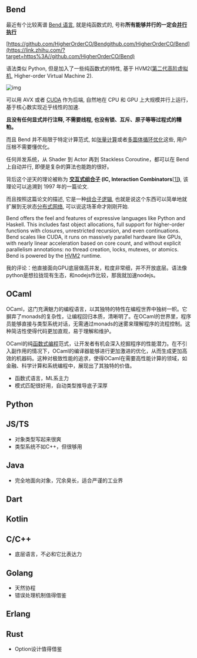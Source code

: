 ## Bend

最近有个比较离谱 [Bend 语言](https://zhida.zhihu.com/search?content_id=669579638&content_type=Answer&match_order=1&q=Bend+语言&zhida_source=entity), 就是纯函数式的, 号称**所有能够并行的一定会[并行执行](https://zhida.zhihu.com/search?content_id=669579638&content_type=Answer&match_order=1&q=并行执行&zhida_source=entity)**

[https://github.com/HigherOrderCO/Bendgithub.com/HigherOrderCO/Bend](https://link.zhihu.com/?target=https%3A//github.com/HigherOrderCO/Bend)

语法类似 Python, 但是加入了一些纯函数式的特性, 基于 HVM2([第二代高阶虚拟机](https://zhida.zhihu.com/search?content_id=669579638&content_type=Answer&match_order=1&q=第二代高阶虚拟机&zhida_source=entity), Higher-order Virtual Machine 2).

![img](https://picx.zhimg.com/80/v2-b3487f912cca030ace3f8b6e1c503cc1_1440w.webp?source=2c26e567)

可以用 AVX 或者 [CUDA](https://zhida.zhihu.com/search?content_id=669579638&content_type=Answer&match_order=1&q=CUDA&zhida_source=entity) 作为后端, 自然地在 CPU 和 GPU 上大规模并行上运行，基于核心数实现近乎线性的加速.

**且没有任何显式并行注释, 不需要线程, 也没有锁、互斥、原子等等过程式的糟粕。**

而且 Bend 并不局限于特定计算范式, 如[张量计算](https://zhida.zhihu.com/search?content_id=669579638&content_type=Answer&match_order=1&q=张量计算&zhida_source=entity)或者[多面体循环优化](https://zhida.zhihu.com/search?content_id=669579638&content_type=Answer&match_order=1&q=多面体循环优化&zhida_source=entity)这些, 用户压根不需要懂优化。

任何并发系统，从 Shader 到 Actor 再到 Stackless Coroutine，都可以在 Bend 上自动并行, 即便是复杂的算法也能跑的很好。

背后这个逆天的理论被称为 **[交互式组合子](https://zhida.zhihu.com/search?content_id=669579638&content_type=Answer&match_order=1&q=交互式组合子&zhida_source=entity) (IC, Interaction Combinators**[[1\]](https://www.zhihu.com/question/646234682/answer/3517299156?utm_campaign=shareopn&utm_medium=social&utm_psn=1849756974457171969&utm_source=wechat_session#ref_1)**)**, 该理论可以追溯到 1997 年的一篇论文.

而且按照这篇论文的描述, 它是一种[组合子逻辑](https://zhida.zhihu.com/search?content_id=669579638&content_type=Answer&match_order=1&q=组合子逻辑&zhida_source=entity), 也就是说这个东西可以简单地就扩展到无状态[分布式网络](https://zhida.zhihu.com/search?content_id=669579638&content_type=Answer&match_order=1&q=分布式网络&zhida_source=entity), 可以说这场革命才刚刚开始.

Bend offers the feel and features of expressive languages like Python and Haskell. This includes fast object allocations, full support for higher-order functions with closures, unrestricted recursion, and even continuations.
Bend scales like CUDA, it runs on massively parallel hardware like GPUs, with nearly linear acceleration based on core count, and without explicit parallelism annotations: no thread creation, locks, mutexes, or atomics.
Bend is powered by the [HVM2](https://github.com/higherorderco/hvm) runtime.

我的评论：他直接面向GPU底层做高并发，粒度非常细，并不开放底层。语法像python是想拉拢现有生态，和nodejs作比较，那我就加速nodejs。

## OCaml

OCaml，这门充满魅力的编程语言，以其独特的特性在编程世界中独树一帜。它摒弃了monads的复杂性，让编程回归本质，清晰明了。在OCaml的世界里，程序员能够直接与类型系统对话，无需通过monads的迷雾来理解程序的流程控制。这种简洁性使得代码更加直观，易于理解和维护。

OCaml的纯[函数式编程](https://zhida.zhihu.com/search?content_id=325419118&content_type=Answer&match_order=1&q=函数式编程&zhida_source=entity)范式，让开发者有机会深入挖掘程序的性能潜力。在不引入副作用的情况下，OCaml的编译器能够进行更加激进的优化，从而生成更加高效的机器码。这种对极致性能的追求，使得OCaml在需要高性能计算的领域，如金融、科学计算和系统编程中，展现出了其独特的价值。

- 函数式语言，ML系主力
- 模式匹配很好用，自动类型推导底子深厚



## Python



## JS/TS

- 对象类型写起来很爽
- 类型系统不如C++，但很够用

## Java

- 完全地面向对象，冗余臭长，适合严谨的工业界

## Dart

## Kotlin

## C/C++

- 底层语言，不必和它比表达力

## Golang

- 天然协程
- 错误处理机制值得借鉴

## Erlang



## Rust

- Option设计值得借鉴